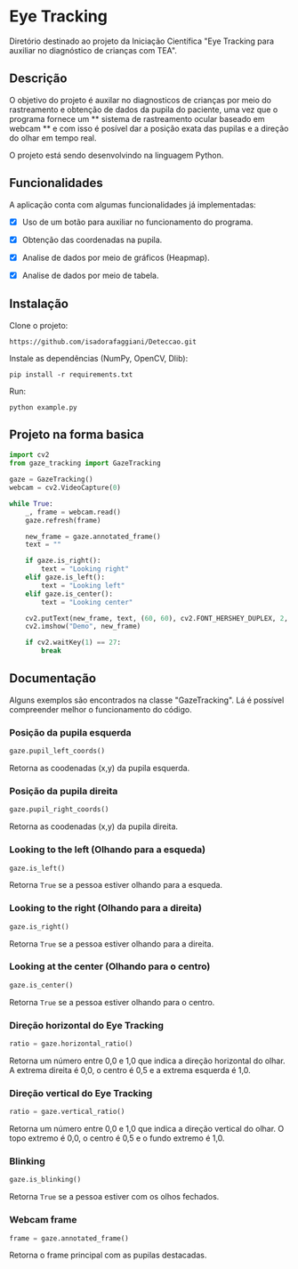 # Eye Tracking 
Diretório destinado ao projeto da Iniciação Científica "Eye Tracking para auxiliar no diagnóstico de crianças com TEA".

## Descrição
O objetivo do projeto é auxilar no diagnosticos de crianças por meio do rastreamento e obtenção de dados da pupila do paciente, uma vez que o programa fornece um ** sistema de rastreamento ocular baseado em webcam ** e com isso é posível dar a posição exata das pupilas e a direção do olhar em tempo real. 

O projeto está sendo desenvolvindo na linguagem Python.

## Funcionalidades
A aplicação conta com algumas funcionalidades já implementadas:
- [x] Uso de um botão para auxiliar no funcionamento do programa.
- [x] Obtenção das coordenadas na pupila.
- [x] Analise de dados por meio de gráficos (Heapmap).
- [x] Analise de dados por meio de tabela.


## Instalação

Clone o projeto:

```
https://github.com/isadorafaggiani/Deteccao.git
```

Instale as dependências (NumPy, OpenCV, Dlib):

```
pip install -r requirements.txt
```


Run:

```
python example.py
```

## Projeto na forma basica

```python
import cv2
from gaze_tracking import GazeTracking

gaze = GazeTracking()
webcam = cv2.VideoCapture(0)

while True:
    _, frame = webcam.read()
    gaze.refresh(frame)

    new_frame = gaze.annotated_frame()
    text = ""

    if gaze.is_right():
        text = "Looking right"
    elif gaze.is_left():
        text = "Looking left"
    elif gaze.is_center():
        text = "Looking center"

    cv2.putText(new_frame, text, (60, 60), cv2.FONT_HERSHEY_DUPLEX, 2, (255, 0, 0), 2)
    cv2.imshow("Demo", new_frame)

    if cv2.waitKey(1) == 27:
        break
```

## Documentação

Alguns exemplos são encontrados na classe "GazeTracking". Lá é possível compreender melhor o funcionamento do código.

### Posição da pupila esquerda

```python
gaze.pupil_left_coords()
```

Retorna as coodenadas (x,y) da pupila esquerda.

### Posição da pupila direita

```python
gaze.pupil_right_coords()
```

Retorna as coodenadas (x,y) da pupila direita.

### Looking to the left (Olhando para a esqueda)

```python
gaze.is_left()
```

Retorna `True` se a pessoa estiver olhando para a esqueda.

### Looking to the right (Olhando para a direita)

```python
gaze.is_right()
```

Retorna `True` se a pessoa estiver olhando para a direita.

### Looking at the center (Olhando para o centro)

```python
gaze.is_center()
```

Retorna `True` se a pessoa estiver olhando para o centro.

### Direção horizontal do Eye Tracking

```python
ratio = gaze.horizontal_ratio()
```

Retorna um número entre 0,0 e 1,0 que indica a direção horizontal do olhar. A extrema direita é 0,0, o centro é 0,5 e a extrema esquerda é 1,0.

### Direção vertical do Eye Tracking

```python
ratio = gaze.vertical_ratio()
```

Retorna um número entre 0,0 e 1,0 que indica a direção vertical do olhar. O topo extremo é 0,0, o centro é 0,5 e o fundo extremo é 1,0.

### Blinking

```python
gaze.is_blinking()
```

Retorna `True` se a pessoa estiver com os olhos fechados.

### Webcam frame

```python
frame = gaze.annotated_frame()
```

Retorna o frame principal com as pupilas destacadas.
